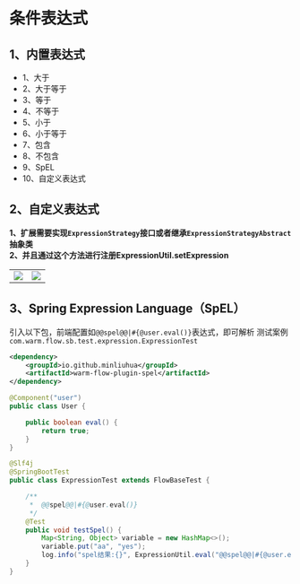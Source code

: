 # 条件表达式

## 1、内置表达式
- 1、大于
- 2、大于等于
- 3、等于
- 4、不等于
- 5、小于
- 6、小于等于
- 7、包含
- 8、不包含
- 9、SpEL
- 10、自定义表达式

## 2、自定义表达式

**1、扩展需要实现`ExpressionStrategy`接口或者继承`ExpressionStrategyAbstract`抽象类**  
**2、并且通过这个方法进行注册ExpressionUtil.setExpression**

<table>
    <tr>
        <td><img src="https://foruda.gitee.com/images/1703669588889979582/cbe952be_2218307.png"/></td>
        <td><img src="https://foruda.gitee.com/images/1703669685489610156/a8e6be49_2218307.png"/></td>
    </tr>
</table>

<style scoped>
td {
  width: 50%;
}
</style>
## 3、Spring Expression Language（SpEL）
引入以下包，前端配置如`@@spel@@|#{@user.eval()}`表达式，即可解析
测试案例`com.warm.flow.sb.test.expression.ExpressionTest`
```xml
<dependency>
    <groupId>io.github.minliuhua</groupId>
    <artifactId>warm-flow-plugin-spel</artifactId>
</dependency>
```

```java
@Component("user")
public class User {

    public boolean eval() {
        return true;
    }
}

@Slf4j
@SpringBootTest
public class ExpressionTest extends FlowBaseTest {

    /**
     *  @@spel@@|#{@user.eval()}
     */
    @Test
    public void testSpel() {
        Map<String, Object> variable = new HashMap<>();
        variable.put("aa", "yes");
        log.info("spel结果:{}", ExpressionUtil.eval("@@spel@@|#{@user.eval()}", null));
    }
}
```

